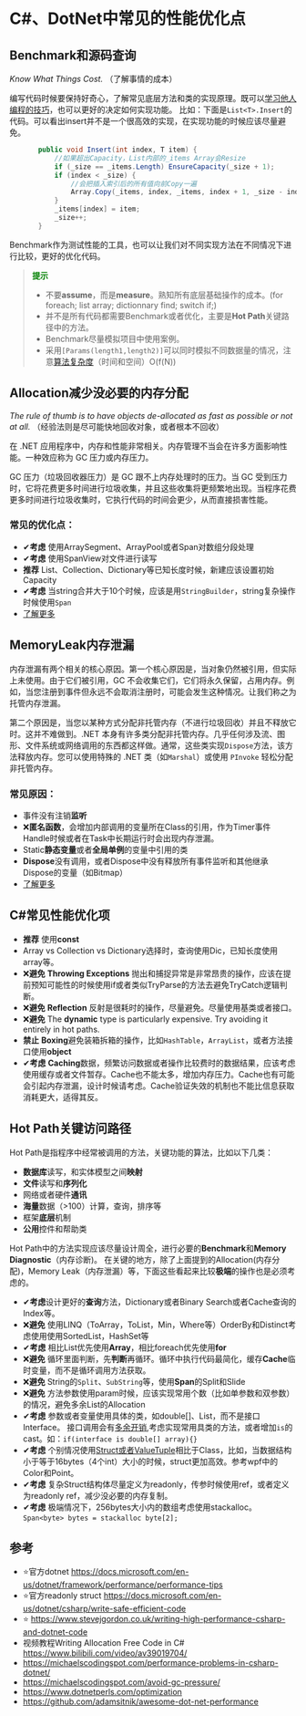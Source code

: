 # C#、DotNet中常见的性能优化点

## Benchmark和源码查询
*Know What Things Cost.* （了解事情的成本）

编写代码时候要保持好奇心，了解常见底层方法和类的实现原理。既可以[学习他人编程的技巧](https://www.stevejgordon.co.uk/become-a-better-developer-by-reading-source-code)，也可以更好的决定如何实现功能。
比如：下面是`List<T>.Insert`的代码。可以看出insert并不是一个很高效的实现，在实现功能的时候应该尽量避免。
 ``` csharp
        public void Insert(int index, T item) {
            //如果超出Capacity，List内部的_items Array会Resize
            if (_size == _items.Length) EnsureCapacity(_size + 1); 
            if (index < _size) {
                //会把插入索引后的所有值向前Copy一遍
                Array.Copy(_items, index, _items, index + 1, _size - index);
            }
            _items[index] = item;
            _size++;            
        }
```

Benchmark作为测试性能的工具，也可以让我们对不同实现方法在不同情况下进行比较，更好的优化代码。

> <strong style="color:green;">提示</strong>
> - 不要**assume**，而是**measure**。熟知所有底层基础操作的成本。(for  foreach; list  array; dictionnary  find; switch  if;)
> - 并不是所有代码都需要Benchmark或者优化，主要是**Hot Path**关键路径中的方法。
> - Benchmark尽量模拟项目中使用案例。
> - 采用`[Params(length1,length2)]`可以同时模拟不同数据量的情况，注意[算法复杂度](https://baike.baidu.com/item/%E7%AE%97%E6%B3%95%E5%A4%8D%E6%9D%82%E5%BA%A6/210801?fr=aladdin)（时间和空间）O(f(N))

## Allocation减少没必要的内存分配
*The rule of thumb is to have objects de-allocated as fast as possible or not at all.*
（经验法则是尽可能快地回收对象，或者根本不回收）

在 .NET 应用程序中，内存和性能非常相关。内存管理不当会在许多方面影响性能。一种效应称为 GC 压力或内存压力。

GC 压力（垃圾回收器压力）是 GC 跟不上内存处理时的压力。当 GC 受到压力时，它将花费更多时间进行垃圾收集，并且这些收集将更频繁地出现。当程序花费更多时间进行垃圾收集时，它执行代码的时间会更少，从而直接损害性能。

### 常见的优化点：
- ✔**考虑**  使用ArraySegment、ArrayPool或者Span对数组分段处理
- ✔**考虑**  使用SpanView对文件进行读写
- **推荐** List、Collection、Dictionary等已知长度时候，新建应该设置初始Capacity
- ✔**考虑** 当string合并大于10个时候，应该是用`StringBuilder`，string复杂操作时候使用`Span`
- [了解更多](https://devblogs.microsoft.com/pfxteam/know-thine-implicit-allocations/)

## MemoryLeak内存泄漏

内存泄漏有两个相关的核心原因。第一个核心原因是，当对象仍然被引用，但实际上未使用。由于它们被引用，GC 不会收集它们，它们将永久保留，占用内存。例如，当您注册到事件但永远不会取消注册时，可能会发生这种情况。让我们称之为托管内存泄漏。

第二个原因是，当您以某种方式分配非托管内存（不进行垃圾回收）并且不释放它时。这并不难做到。.NET 本身有许多类分配非托管内存。几乎任何涉及流、图形、文件系统或网络调用的东西都这样做。通常，这些类实现`Dispose`方法，该方法释放内存。您可以使用特殊的 .NET 类（如`Marshal`）或使用 `PInvoke` 轻松分配非托管内存。

### 常见原因：
- 事件没有注销**监听**
- ❌**匿名函数**，会增加内部调用的变量所在Class的引用，作为Timer事件Handle时候或者在Task中长期运行时会出现内存泄漏。
- Static**静态变量**或者**全局单例**的变量中引用的类
- **Dispose**没有调用，或者Dispose中没有释放所有事件监听和其他继承Dispose的变量（如Bitmap）
- [了解更多](https://michaelscodingspot.com/ways-to-cause-memory-leaks-in-dotnet/)

## C#常见性能优化项
- **推荐** 使用**const**
- Array vs Collection vs Dictionary选择时，查询使用Dic，已知长度使用array等。
- ❌**避免** **Throwing Exceptions** 抛出和捕捉异常是非常昂贵的操作，应该在提前预知可能性的时候使用if或者类似TryParse的方法去避免TryCatch逻辑判断。
- ❌**避免** **Reflection** 反射是很耗时的操作，尽量避免。尽量使用基类或者接口。
- ❌**避免**  The **dynamic** type is particularly expensive. Try avoiding it entirely in hot paths.
- **禁止** **Boxing**避免装箱拆箱的操作，比如`HashTable`，`ArrayList`，或者方法接口使用**object**
- ✔**考虑** **Caching**数据，频繁访问数据或者操作比较费时的数据结果，应该考虑使用缓存或者文件暂存。Cache也不能太多，增加内存压力。Cache也有可能会引起内存泄漏，设计时候请考虑。Cache验证失效的机制也不能比信息获取消耗更大，适得其反。

## Hot Path关键访问路径

Hot Path是指程序中经常被调用的方法，关键功能的算法，比如以下几类：
- **数据库**读写，和实体模型之间**映射**
- **文件**读写和**序列化**
- 网络或者硬件**通讯**
- **海量**数据（>100）计算，查询，排序等
- 框架**底层**机制
- **公用**控件和帮助类

Hot Path中的方法实现应该尽量设计周全，进行必要的**Benchmark**和**Memory Diagnostic**（内存诊断)。
在关键的地方，除了上面提到的Allocation(内存分配)，Memory Leak（内存泄漏）等，下面这些看起来比较**极端**的操作也是必须考虑的。

- ✔**考虑**设计更好的**查询**方法，Dictionary或者Binary Search或者Cache查询的Index等。
- ❌**避免** 使用LINQ（ToArray，ToList，Min，Where等）OrderBy和Distinct考虑使用使用SortedList，HashSet等
- ✔**考虑** 相比List优先使用**Array**，相比foreach优先使用**for**
- ❌**避免** 循环里面判断，先**判断**再循环。循环中执行代码最简化，缓存**Cache**临时变量，而不是循环调用方法获取。
- ❌**避免** String的`Split`、`SubString`等，使用**Span**的Split和Slide
- ❌**避免** 方法参数使用param时候，应该实现常用个数（比如单参数和双参数）的情况，避免多余List的Allocation
- ✔**考虑** 参数或者变量使用具体的类，如double[]、List<double>，而不是接口Interface。
接口调用会有[多余开销](https://github.com/dotnet/runtime/issues/7291),考虑实现常用具类的方法，或者增加`is`的cast。如：`if(interface is double[] array){}`
- ✔**考虑** 个别情况使用[Struct或者ValueTuple](https://adamsitnik.com/Value-Types-vs-Reference-Types/)相比于Class，比如，当数据结构小于等于16bytes（4个int）大小的时候，struct更加高效。参考wpf中的Color和Point。
- ✔**考虑** 复杂Struct结构体尽量定义为readonly，传参时候使用ref，或者定义为readonly ref，减少没必要的内存复制。
- ✔**考虑** 极端情况下，256bytes大小内的数组考虑使用stackalloc。`Span<byte> bytes = stackalloc byte[2];`

## 参考
- ⭐官方dotnet https://docs.microsoft.com/en-us/dotnet/framework/performance/performance-tips
- ⭐官方readonly struct https://docs.microsoft.com/en-us/dotnet/csharp/write-safe-efficient-code
- ⭐ https://www.stevejgordon.co.uk/writing-high-performance-csharp-and-dotnet-code
- 视频教程Writing Allocation Free Code in C# https://www.bilibili.com/video/av39019704/
-  https://michaelscodingspot.com/performance-problems-in-csharp-dotnet/
-  https://michaelscodingspot.com/avoid-gc-pressure/
-  https://www.dotnetperls.com/optimization
-  https://github.com/adamsitnik/awesome-dot-net-performance